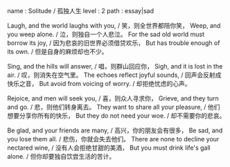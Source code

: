 name : Solitude / 孤独人生
level : 2
path : essay|sad

Laugh, and the world laughs with you, / 笑，则全世界都陪你笑，
Weep, and you weep alone. / 泣，则独自一个人悲泣。
For the sad old world must borrow its joy, / 因为悲哀的旧世界必须借贷欢乐，
But has trouble enough of its own. / 但是自身的麻烦却也不少。

Sing, and the hills will answer, / 唱，则群山回应你，
Sigh, and it is lost in the air. / 叹，则消失在空气里。
The echoes reflect joyful sounds, / 回声会反射成快乐之音，
But avoid from voicing of worry. / 却拒绝忧虑的心声。

Rejoice, and men will seek you, / 喜，则众人寻求你，
Grieve, and they turn and go. / 悲，则他们转身离去。
They want to share all your pleasure, / 他们想要分享你所有的快乐，
But they do not need your woe. / 却不需要你的悲哀。

Be glad, and your friends are many, / 高兴，你的朋友会有很多，
Be sad, and you lose them all. / 悲伤，你就会失去他们。
There are none to decline your nectared wine, / 没有人会拒绝甘甜的美酒，
But you must drink life's gall alone. / 但你却要独自饮尝生活的苦计。
